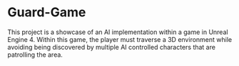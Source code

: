 # Guard-Game
This project is a showcase of an AI implementation within a game in Unreal Engine 4. Within this game, the player must traverse a 3D environment while avoiding being discovered by multiple AI controlled characters that are patrolling the area.
